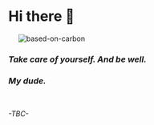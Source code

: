 # Hi there 👋

&nbsp;&nbsp;&nbsp;&nbsp; ![based-on-carbon](https://github.com/xemisyah/xemisyah/assets/57697930/597c5ed8-99c8-4c23-aafa-3d210765a74a)

### *Take care of yourself. And be well.*

### *My dude.*

</br>

*-TBC-*

<!--
**xemisyah/xemisyah** is a ✨ _special_ ✨ repository because its `README.md` (this file) appears on your GitHub profile.

Here are some ideas to get you started:

- 🔭 I’m currently working on ...
- 🌱 I’m currently learning ...
- 👯 I’m looking to collaborate on ...
- 🤔 I’m looking for help with ...
- 💬 Ask me about ...
- 📫 How to reach me: ...
- 😄 Pronouns: ...
- ⚡ Fun fact: ...
-->
